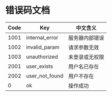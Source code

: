 # 错误码文档

| Code | Key | 中文含义 |
|------|-----|----------|
| 1001 | internal_error | 服务器内部错误 |
| 1002 | invalid_param | 请求参数无效 |
| 1003 | unauthorized | 未登录或无权限 |
| 2001 | user_exists | 用户名已存在 |
| 2002 | user_not_found | 用户不存在 |
| 0 | ok | 操作成功 |
